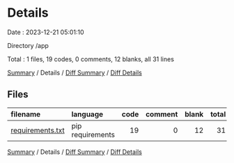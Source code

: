 # Details

Date : 2023-12-21 05:01:10

Directory /app

Total : 1 files,  19 codes, 0 comments, 12 blanks, all 31 lines

[Summary](results.md) / Details / [Diff Summary](diff.md) / [Diff Details](diff-details.md)

## Files
| filename | language | code | comment | blank | total |
| :--- | :--- | ---: | ---: | ---: | ---: |
| [requirements.txt](/requirements.txt) | pip requirements | 19 | 0 | 12 | 31 |

[Summary](results.md) / Details / [Diff Summary](diff.md) / [Diff Details](diff-details.md)